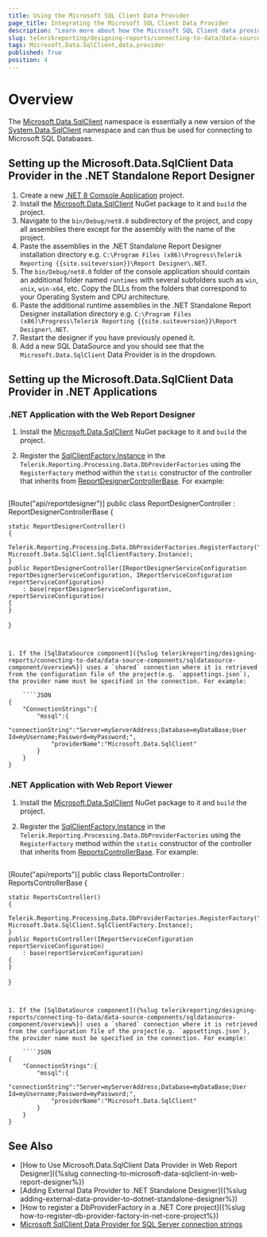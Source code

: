 ```yaml
---
title: Using the Microsoft SQL Client Data Provider
page_title: Integrating the Microsoft SQL Client Data Provider
description: "Learn more about how the Microsoft SQL Client data provider can be used by the SqlDataSource component to connect to MS SQL databases in Telerik Reporting."
slug: telerikreporting/designing-reports/connecting-to-data/data-source-components/sqldatasource-component/using-data-providers/using-microsfost-data-sqlclient-data-provider
tags: Microsoft.Data.SqlClient,data,provider
published: True
position: 4
---
```


# Overview

The [Microsoft.Data.SqlClient](https://learn.microsoft.com/en-us/sql/connect/ado-net/introduction-microsoft-data-sqlclient-namespace?view=sql-server-ver16) namespace is essentially a new version of the [System.Data.SqlClient](https://learn.microsoft.com/en-us/dotnet/api/system.data.sqlclient?view=net-8.0) namespace and can thus be used for connecting to Microsoft SQL Databases.

## Setting up the Microsoft.Data.SqlClient Data Provider in the .NET Standalone Report Designer

1. Create a new [.NET 8 Comsole Application](https://learn.microsoft.com/en-us/dotnet/csharp/tutorials/console-teleprompter) project.
1. Install the [Microsoft.Data.SqlClient](https://www.nuget.org/packages/Microsoft.Data.SqlClient/) NuGet package to it and `build` the project.
1. Navigate to the `bin/Debug/net8.0` subdirectory of the project, and copy all assemblies there except for the assembly with the name of the project.
1. Paste the assemblies in the .NET Standalone Report Designer installation directory e.g. `C:\Program Files (x86)\Progress\Telerik Reporting {{site.suiteversion}}\Report Designer\.NET`.
1. The `bin/Debug/net8.0` folder of the console application should contain an additional folder named `runtimes` with several subfolders such as `win`, `unix`, `win-x64`, etc. Copy the DLLs from the folders that correspond to your Operating System and CPU architecture.
1. Paste the additional runtime assemblies in the .NET Standalone Report Designer installation directory e.g. `C:\Program Files (x86)\Progress\Telerik Reporting {{site.suiteversion}}\Report Designer\.NET`.
1. Restart the designer if you have previously opened it.
1. Add a new SQL DataSource and you should see that the `Microsoft.Data.SqlClient` Data Provider is in the dropdown.

## Setting up the Microsoft.Data.SqlClient Data Provider in .NET Applications

### .NET Application with the Web Report Designer

1. Install the [Microsoft.Data.SqlClient](https://www.nuget.org/packages/Microsoft.Data.SqlClient/) NuGet package to it and `build` the project.

1. Register the [SqlClientFactory.Instance](https://learn.microsoft.com/en-us/dotnet/api/microsoft.data.sqlclient.sqlclientfactory.instance) in the `Telerik.Reporting.Processing.Data.DbProviderFactories` using the `RegisterFactory` method within the `static` constructor of the controller that inherits from [ReportDesignerControllerBase](/api/telerik.webreportdesigner.services.controllers.reportdesignercontrollerbase). For example:

	 ````CSharp
[Route("api/reportdesigner")]
public class ReportDesignerController : ReportDesignerControllerBase
{

	static ReportDesignerController()
	{
		Telerik.Reporting.Processing.Data.DbProviderFactories.RegisterFactory("Microsoft.Data.SqlClient", Microsoft.Data.SqlClient.SqlClientFactory.Instance);
	}
	public ReportDesignerController(IReportDesignerServiceConfiguration reportDesignerServiceConfiguration, IReportServiceConfiguration reportServiceConfiguration)
		: base(reportDesignerServiceConfiguration, reportServiceConfiguration)
	{
	}
}
````


1. If the [SqlDataSource component]({%slug telerikreporting/designing-reports/connecting-to-data/data-source-components/sqldatasource-component/overview%}) uses a `shared` connection where it is retrieved from the configuration file of the project(e.g. `appsettings.json`), the provider name must be specified in the connection. For example:

	````JSON
{
	"ConnectionStrings":{
		"mssql":{
			"connectionString":"Server=myServerAddress;Database=myDataBase;User Id=myUsername;Password=myPassword;",
			"providerName":"Microsoft.Data.SqlClient"
		}
	}
}
````


### .NET Application with Web Report Viewer

1. Install the [Microsoft.Data.SqlClient](https://www.nuget.org/packages/Microsoft.Data.SqlClient/) NuGet package to it and `build` the project.

1. Register the [SqlClientFactory.Instance](https://learn.microsoft.com/en-us/dotnet/api/microsoft.data.sqlclient.sqlclientfactory.instance) in the `Telerik.Reporting.Processing.Data.DbProviderFactories` using the `RegisterFactory` method within the `static` constructor of the controller that inherits from [ReportsControllerBase](/api/telerik.reporting.services.webapi.reportscontrollerbase). For example:

	 ````CSharp
[Route("api/reports")]
public class ReportsController : ReportsControllerBase
{

	static ReportsController()
	{
		Telerik.Reporting.Processing.Data.DbProviderFactories.RegisterFactory("Microsoft.Data.SqlClient", Microsoft.Data.SqlClient.SqlClientFactory.Instance);
	}
	public ReportsController(IReportServiceConfiguration reportServiceConfiguration)
		: base(reportServiceConfiguration)
	{
	}
}
````


1. If the [SqlDataSource component]({%slug telerikreporting/designing-reports/connecting-to-data/data-source-components/sqldatasource-component/overview%}) uses a `shared` connection where it is retrieved from the configuration file of the project(e.g. `appsettings.json`), the provider name must be specified in the connection. For example:

	````JSON
{
	"ConnectionStrings":{
		"mssql":{
			"connectionString":"Server=myServerAddress;Database=myDataBase;User Id=myUsername;Password=myPassword;",
			"providerName":"Microsoft.Data.SqlClient"
		}
	}
}
````


## See Also

* [How to Use Microsoft.Data.SqlClient Data Provider in Web Report Designer]({%slug connecting-to-microsoft-data-sqlclient-in-web-report-designer%})
* [Adding External Data Provider to .NET Standalone Designer]({%slug adding-external-data-provider-to-dotnet-standalone-designer%})
* [How to register a DbProviderFactory in a .NET Core project]({%slug how-to-register-db-provider-factory-in-net-core-project%})
* [Microsoft SqlClient Data Provider for SQL Server connection strings](https://www.connectionstrings.com/microsoft-data-sqlclient/)